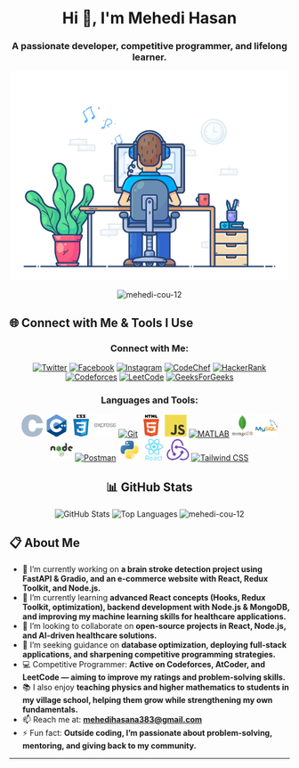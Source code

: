 <h1 align="center">Hi 👋, I'm Mehedi Hasan</h1>
<h3 align="center">A passionate developer, competitive programmer, and lifelong learner.</h3>

<div align="center">
  <img src="https://raw.githubusercontent.com/jsuarezruiz/jsuarezruiz/master/images/coding.gif" alt="Coding GIF" width="500" />
</div>

<p align="center"> 
  <img src="https://komarev.com/ghpvc/?username=mehedi-cou-12&label=Profile%20views&color=0e75b6&style=flat" alt="mehedi-cou-12" />
</p>

<h2>🌐 Connect with Me & Tools I Use</h2>

<div align="center">
  <h3>Connect with Me:</h3>
  <p>
    <a href="https://twitter.com/mehedi_cou" target="_blank"><img src="https://raw.githubusercontent.com/rahuldkjain/github-profile-readme-generator/master/src/images/icons/Social/twitter.svg" alt="Twitter" height="40" width="40" /></a>
    <a href="https://fb.com/mehedi.hasan.007.cou" target="_blank"><img src="https://raw.githubusercontent.com/rahuldkjain/github-profile-readme-generator/master/src/images/icons/Social/facebook.svg" alt="Facebook" height="40" width="40" /></a>
    <a href="https://instagram.com/mehedi.hasan.007.cou" target="_blank"><img src="https://raw.githubusercontent.com/rahuldkjain/github-profile-readme-generator/master/src/images/icons/Social/instagram.svg" alt="Instagram" height="40" width="40" /></a>
    <a href="https://www.codechef.com/users/meehdi_cou_48" target="_blank"><img src="https://cdn.jsdelivr.net/npm/simple-icons@3.1.0/icons/codechef.svg" alt="CodeChef" height="40" width="40" /></a>
    <a href="https://www.hackerrank.com/meehdi_cou_48" target="_blank"><img src="https://raw.githubusercontent.com/rahuldkjain/github-profile-readme-generator/master/src/images/icons/Social/hackerrank.svg" alt="HackerRank" height="40" width="40" /></a>
    <a href="https://codeforces.com/profile/mehedi_cou_12" target="_blank"><img src="https://raw.githubusercontent.com/rahuldkjain/github-profile-readme-generator/master/src/images/icons/Social/codeforces.svg" alt="Codeforces" height="40" width="40" /></a>
    <a href="https://www.leetcode.com/mehedi_cou_12" target="_blank"><img src="https://raw.githubusercontent.com/rahuldkjain/github-profile-readme-generator/master/src/images/icons/Social/leet-code.svg" alt="LeetCode" height="40" width="40" /></a>
    <a href="https://auth.geeksforgeeks.org/user/mehedicou12" target="_blank"><img src="https://raw.githubusercontent.com/rahuldkjain/github-profile-readme-generator/master/src/images/icons/Social/geeks-for-geeks.svg" alt="GeeksForGeeks" height="40" width="40" /></a>
  </p>

  <h3>Languages and Tools:</h3>
  <p>
    <a href="https://www.cprogramming.com/" target="_blank"><img src="https://raw.githubusercontent.com/devicons/devicon/master/icons/c/c-original.svg" alt="C" width="40" height="40" /></a>
    <a href="https://www.w3schools.com/cpp/" target="_blank"><img src="https://raw.githubusercontent.com/devicons/devicon/master/icons/cplusplus/cplusplus-original.svg" alt="C++" width="40" height="40" /></a>
    <a href="https://www.w3schools.com/css/" target="_blank"><img src="https://raw.githubusercontent.com/devicons/devicon/master/icons/css3/css3-original-wordmark.svg" alt="CSS3" width="40" height="40" /></a>
    <a href="https://expressjs.com" target="_blank"><img src="https://raw.githubusercontent.com/devicons/devicon/master/icons/express/express-original-wordmark.svg" alt="Express.js" width="40" height="40" /></a>
    <a href="https://git-scm.com/" target="_blank"><img src="https://www.vectorlogo.zone/logos/git-scm/git-scm-icon.svg" alt="Git" width="40" height="40" /></a>
    <a href="https://www.w3.org/html/" target="_blank"><img src="https://raw.githubusercontent.com/devicons/devicon/master/icons/html5/html5-original-wordmark.svg" alt="HTML5" width="40" height="40" /></a>
    <a href="https://developer.mozilla.org/en-US/docs/Web/JavaScript" target="_blank"><img src="https://raw.githubusercontent.com/devicons/devicon/master/icons/javascript/javascript-original.svg" alt="JavaScript" width="40" height="40" /></a>
    <a href="https://www.mathworks.com/" target="_blank"><img src="https://upload.wikimedia.org/wikipedia/commons/2/21/Matlab_Logo.png" alt="MATLAB" width="40" height="40" /></a>
    <a href="https://www.mongodb.com/" target="_blank"><img src="https://raw.githubusercontent.com/devicons/devicon/master/icons/mongodb/mongodb-original-wordmark.svg" alt="MongoDB" width="40" height="40" /></a>
    <a href="https://www.mysql.com/" target="_blank"><img src="https://raw.githubusercontent.com/devicons/devicon/master/icons/mysql/mysql-original-wordmark.svg" alt="MySQL" width="40" height="40" /></a>
    <a href="https://nodejs.org" target="_blank"><img src="https://raw.githubusercontent.com/devicons/devicon/master/icons/nodejs/nodejs-original-wordmark.svg" alt="Node.js" width="40" height="40" /></a>
    <a href="https://postman.com" target="_blank"><img src="https://www.vectorlogo.zone/logos/getpostman/getpostman-icon.svg" alt="Postman" width="40" height="40" /></a>
    <a href="https://www.python.org" target="_blank"><img src="https://raw.githubusercontent.com/devicons/devicon/master/icons/python/python-original.svg" alt="Python" width="40" height="40" /></a>
    <a href="https://reactjs.org/" target="_blank"><img src="https://raw.githubusercontent.com/devicons/devicon/master/icons/react/react-original-wordmark.svg" alt="React" width="40" height="40" /></a>
    <a href="https://redux.js.org" target="_blank"><img src="https://raw.githubusercontent.com/devicons/devicon/master/icons/redux/redux-original.svg" alt="Redux" width="40" height="40" /></a>
    <a href="https://tailwindcss.com/" target="_blank"><img src="https://www.vectorlogo.zone/logos/tailwindcss/tailwindcss-icon.svg" alt="Tailwind CSS" width="40" height="40" /></a>
  </p>
</div>

<h2 align="center">📊 GitHub Stats</h2>

<div align="center">
    <img align="center" src="https://github-readme-stats.vercel.app/api?username=mehedi-cou-12&show_icons=true&locale=en" alt="GitHub Stats" />
    <img align="center" src="https://github-readme-stats.vercel.app/api/top-langs?username=mehedi-cou-12&show_icons=true&locale=en&layout=compact" alt="Top Languages" />
    <img align="center" src="https://github-readme-streak-stats.herokuapp.com/?user=mehedi-cou-12&" alt="mehedi-cou-12" />
</div>

<h2>📋 About Me</h2>

- 🔭 I’m currently working on **a brain stroke detection project using FastAPI & Gradio, and an e-commerce website with React, Redux Toolkit, and Node.js.**  
- 🌱 I’m currently learning **advanced React concepts (Hooks, Redux Toolkit, optimization), backend development with Node.js & MongoDB, and improving my machine learning skills for healthcare applications.**  
- 👯 I’m looking to collaborate on **open-source projects in React, Node.js, and AI-driven healthcare solutions.**  
- 🤝 I’m seeking guidance on **database optimization, deploying full-stack applications, and sharpening competitive programming strategies.**  
- 💻 Competitive Programmer: **Active on Codeforces, AtCoder, and LeetCode — aiming to improve my ratings and problem-solving skills.**  
- 📚 I also enjoy **teaching physics and higher mathematics to students in my village school, helping them grow while strengthening my own fundamentals.**  
- 📫 Reach me at: **mehedihasana383@gmail.com**  
- ⚡ Fun fact: **Outside coding, I’m passionate about problem-solving, mentoring, and giving back to my community.**  

---
